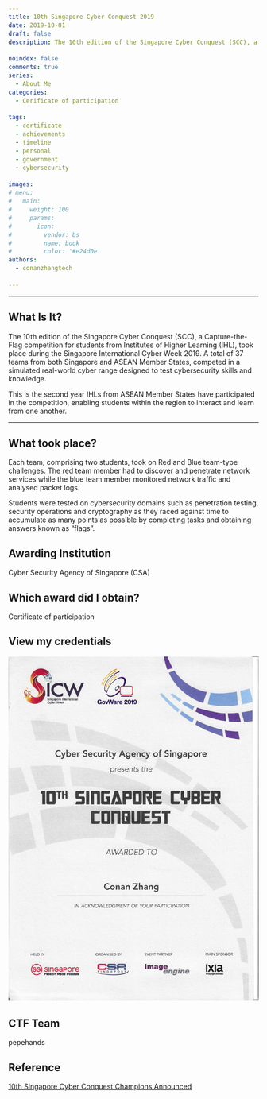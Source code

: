```yaml
---
title: 10th Singapore Cyber Conquest 2019
date: 2019-10-01
draft: false
description: The 10th edition of the Singapore Cyber Conquest (SCC), a Capture-the-Flag competition for students from Institutes of Higher Learning (IHL), took place during the Singapore International Cyber Week 2019. A total of 37 teams from both Singapore and ASEAN Member States, competed in a simulated real-world cyber range designed to test cybersecurity skills and knowledge. This is the second year IHLs from ASEAN Member States have participated in the competition, enabling students within the region to interact and learn from one another.

noindex: false
comments: true
series:
  - About Me
categories:
  - Cerificate of participation
  
tags:
  - certificate
  - achievements
  - timeline
  - personal
  - government
  - cybersecurity

images:
# menu:
#   main:
#     weight: 100
#     params:
#       icon:
#         vendor: bs
#         name: book
#         color: '#e24d0e'
authors:
  - conanzhangtech

---
```

---



## What Is It?

The 10th edition of the Singapore Cyber Conquest (SCC), a Capture-the-Flag competition for students from Institutes of Higher Learning (IHL), took place during the Singapore International Cyber Week 2019. A total of 37 teams from both Singapore and ASEAN Member States, competed in a simulated real-world cyber range designed to test cybersecurity skills and knowledge. 

This is the second year IHLs from ASEAN Member States have participated in the competition, enabling students within the region to interact and learn from one another.

---

## What took place?

Each team, comprising two students, took on Red and Blue team-type challenges. The red team member had to discover and penetrate network services while the blue team member monitored network traffic and analysed packet logs.

Students were tested on cybersecurity domains such as penetration testing, security operations and cryptography as they raced against time to accumulate as many points as possible by completing tasks and obtaining answers known as “flags”.

## Awarding Institution

Cyber Security Agency of Singapore (CSA)

## Which award did I obtain?

Certificate of participation

## View my credentials

![10th Singapore Cyber Conquest 2019](credential1.jpg)

## CTF Team

pepehands

## Reference

[10th Singapore Cyber Conquest Champions Announced](https://www.csa.gov.sg/News-Events/News-Articles/2019/10th-Singapore-Cyber-Conquest-Champions-Announced)



